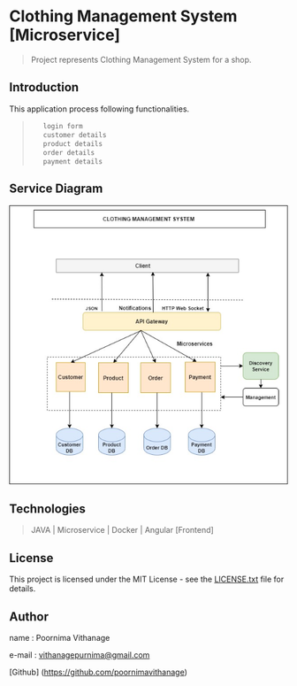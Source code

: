 # Clothing Management System [Microservice]
> Project represents Clothing Management System for a shop.

## Introduction

This application process following functionalities.
>        login form    
>        customer details
>        product details
>        order details
>        payment details

## Service Diagram 
![Ait text](Service-Diagram.jpg)

## Technologies
> JAVA  |
> Microservice |
> Docker |
> Angular [Frontend]
> 
## License

This project is licensed under the MIT License - see the [LICENSE.txt](LICENSE.txt) file for details.

## Author

name  : Poornima Vithanage

e-mail : vithanagepurnima@gmail.com

[Github] (https://github.com/poornimavithanage)

